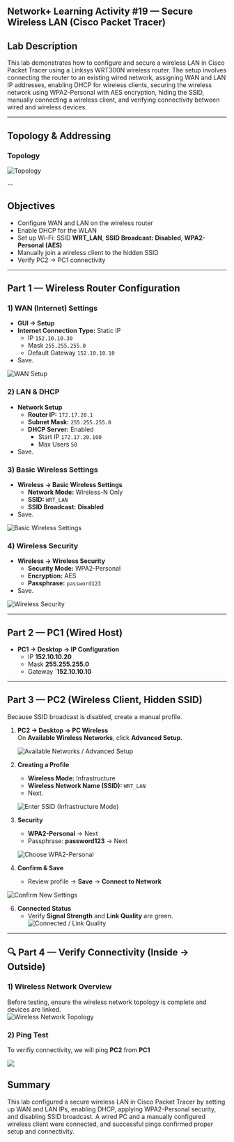 ## Network+ Learning Activity #19 — Secure Wireless LAN (Cisco Packet Tracer)

## Lab Description
This lab demonstrates how to configure and secure a wireless LAN in Cisco Packet Tracer using a Linksys WRT300N wireless router. The setup involves connecting the router to an existing wired network, assigning WAN and LAN IP addresses, enabling DHCP for wireless clients, securing the wireless network using WPA2-Personal with AES encryption, hiding the SSID, manually connecting a wireless client, and verifying connectivity between wired and wireless devices.

---

## Topology & Addressing

### Topology
![Topology](s1.png)

--

## Objectives
- Configure WAN and LAN on the wireless router  
- Enable DHCP for the WLAN  
- Set up Wi-Fi: SSID **WRT_LAN**, **SSID Broadcast: Disabled**, **WPA2-Personal (AES)**  
- Manually join a wireless client to the hidden SSID  
- Verify PC2 → PC1 connectivity

---

## Part 1 — Wireless Router Configuration

### 1) WAN (Internet) Settings
- **GUI → Setup**
- **Internet Connection Type:** Static IP  
  - IP `152.10.10.30`  
  - Mask `255.255.255.0`  
  - Default Gateway `152.10.10.10`
- Save.
  
![WAN Setup](s2.png)

### 2) LAN & DHCP
- **Network Setup**
  - **Router IP:** `172.17.20.1`
  - **Subnet Mask:** `255.255.255.0`
  - **DHCP Server:** Enabled  
    - Start IP `172.17.20.100`  
    - Max Users `50`
- Save.

### 3) Basic Wireless Settings
- **Wireless → Basic Wireless Settings**
  - **Network Mode:** Wireless-N Only
  - **SSID:** `WRT_LAN`
  - **SSID Broadcast:** **Disabled**
- Save.

![Basic Wireless Settings](s3.png)

### 4) Wireless Security
- **Wireless → Wireless Security**
  - **Security Mode:** WPA2-Personal
  - **Encryption:** AES
  - **Passphrase:** `password123`
- Save.

![Wireless Security](s4.png)

---

## Part 2 — PC1 (Wired Host)

- **PC1 → Desktop → IP Configuration**
  - IP **152.10.10.20**
  - Mask **255.255.255.0**
  - Gateway `**152.10.10.10**

---

## Part 3 — PC2 (Wireless Client, Hidden SSID)

Because SSID broadcast is disabled, create a manual profile.

1) **PC2 → Desktop → PC Wireless**  
   On **Available Wireless Networks**, click **Advanced Setup**.

   ![Available Networks / Advanced Setup](s5.png)

3) **Creating a Profile**
   - **Wireless Mode:** Infrastructure  
   - **Wireless Network Name (SSID):** `WRT_LAN`  
   - Next.

    ![Enter SSID (Infrastructure Mode)](s6.png)

4) **Security**
   - **WPA2-Personal** → Next  
   - Passphrase: **password123** → Next
   
   ![Choose WPA2-Personal](s7.png)

5) **Confirm & Save**
   - Review profile → **Save** → **Connect to Network**

  ![Confirm New Settings](s8.png)

6) **Connected Status**
   - Verify **Signal Strength** and **Link Quality** are green.
   ![Connected / Link Quality](s9.png)

---

## 🔍 Part 4 — Verify Connectivity (Inside → Outside)

### 1) Wireless Network Overview
Before testing, ensure the wireless network topology is complete and devices are linked.  
![Wireless Network Topology](s11.png)

### 2) Ping Test
To verifiy connectivity, we will ping **PC2** from **PC1**

![](s10.png)


## Summary
This lab configured a secure wireless LAN in Cisco Packet Tracer by setting up WAN and LAN IPs, enabling DHCP, applying WPA2-Personal security, and disabling SSID broadcast. A wired PC and a manually configured wireless client were connected, and successful pings confirmed proper setup and connectivity.





